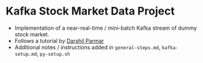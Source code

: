 # Kafka Stock Market Data Project
- Implementation of a near-real-time / mini-batch Kafka stream of dummy stock market. 
- Follows a tutorial by [Darshil Parmar](https://www.youtube.com/watch?v=KerNf0NANMo/)
- Additional notes / instructions added in `general-steps.md`, `kafka-setup.md`, `py-setup.sh`
